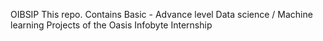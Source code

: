 OIBSIP
This repo. Contains Basic - Advance level Data science / Machine learning Projects of the Oasis Infobyte Internship
